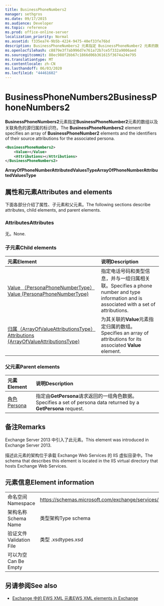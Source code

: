 ```yaml
---
title: BusinessPhoneNumbers2
manager: sethgros
ms.date: 09/17/2015
ms.audience: Developer
ms.topic: reference
ms.prod: office-online-server
localization_priority: Normal
ms.assetid: f335ea74-9b5b-4224-9475-40ef33fe76bd
description: BusinessPhoneNumbers2 元素指定 BusinessPhoneNumber2 元素的数组以及关联角色的源归属的标识符。
ms.openlocfilehash: c8879e3f7ab996d7e761a72b7ce5f332a9006aed
ms.sourcegitcommit: 88ec988f2bb67c1866d06b361615f3674a24e795
ms.translationtype: MT
ms.contentlocale: zh-CN
ms.lasthandoff: 06/03/2020
ms.locfileid: "44461602"
---
```

# <a name="businessphonenumbers2"></a><span data-ttu-id="98ed0-103">BusinessPhoneNumbers2</span><span class="sxs-lookup"><span data-stu-id="98ed0-103">BusinessPhoneNumbers2</span></span>

<span data-ttu-id="98ed0-104">**BusinessPhoneNumbers2**元素指定**BusinessPhoneNumber2**元素的数组以及关联角色的源归属的标识符。</span><span class="sxs-lookup"><span data-stu-id="98ed0-104">The **BusinessPhoneNumbers2** element specifies an array of **BusinessPhoneNumber2** elements and the identifiers of their source attributions for the associated persona.</span></span> 
  
```XML
<BusinessPhoneNumbers2>
    <Value></Value>
    <Attributions></Attributions>
</BusinessPhoneNumbers2>
```

 <span data-ttu-id="98ed0-105">**ArrayOfPhoneNumberAttributedValuesType**</span><span class="sxs-lookup"><span data-stu-id="98ed0-105">**ArrayOfPhoneNumberAttributedValuesType**</span></span>
## <a name="attributes-and-elements"></a><span data-ttu-id="98ed0-106">属性和元素</span><span class="sxs-lookup"><span data-stu-id="98ed0-106">Attributes and elements</span></span>

<span data-ttu-id="98ed0-107">下面各部分介绍了属性、子元素和父元素。</span><span class="sxs-lookup"><span data-stu-id="98ed0-107">The following sections describe attributes, child elements, and parent elements.</span></span>
  
### <a name="attributes"></a><span data-ttu-id="98ed0-108">Attributes</span><span class="sxs-lookup"><span data-stu-id="98ed0-108">Attributes</span></span>

<span data-ttu-id="98ed0-109">无。</span><span class="sxs-lookup"><span data-stu-id="98ed0-109">None.</span></span>
  
### <a name="child-elements"></a><span data-ttu-id="98ed0-110">子元素</span><span class="sxs-lookup"><span data-stu-id="98ed0-110">Child elements</span></span>

|<span data-ttu-id="98ed0-111">**元素**</span><span class="sxs-lookup"><span data-stu-id="98ed0-111">**Element**</span></span>|<span data-ttu-id="98ed0-112">**说明**</span><span class="sxs-lookup"><span data-stu-id="98ed0-112">**Description**</span></span>|
|:-----|:-----|
|[<span data-ttu-id="98ed0-113">Value （PersonaPhoneNumberType）</span><span class="sxs-lookup"><span data-stu-id="98ed0-113">Value (PersonaPhoneNumberType)</span></span>](value-personaphonenumbertype.md) <br/> |<span data-ttu-id="98ed0-114">指定电话号码和类型信息，并与一组归属相关联。</span><span class="sxs-lookup"><span data-stu-id="98ed0-114">Specifies a phone number and type information and is associated with a set of attributions.</span></span>  <br/> |
|[<span data-ttu-id="98ed0-115">归属（ArrayOfValueAttributionsType）</span><span class="sxs-lookup"><span data-stu-id="98ed0-115">Attributions (ArrayOfValueAttributionsType)</span></span>](attributions-arrayofvalueattributionstype.md) <br/> |<span data-ttu-id="98ed0-116">为其关联的**Value**元素指定归属的数组。</span><span class="sxs-lookup"><span data-stu-id="98ed0-116">Specifies an array of attributions for its associated **Value** element.</span></span>  <br/> |
   
### <a name="parent-elements"></a><span data-ttu-id="98ed0-117">父元素</span><span class="sxs-lookup"><span data-stu-id="98ed0-117">Parent elements</span></span>

|<span data-ttu-id="98ed0-118">**元素**</span><span class="sxs-lookup"><span data-stu-id="98ed0-118">**Element**</span></span>|<span data-ttu-id="98ed0-119">**说明**</span><span class="sxs-lookup"><span data-stu-id="98ed0-119">**Description**</span></span>|
|:-----|:-----|
|[<span data-ttu-id="98ed0-120">角色</span><span class="sxs-lookup"><span data-stu-id="98ed0-120">Persona</span></span>](persona.md) <br/> |<span data-ttu-id="98ed0-121">指定由**GetPersona**请求返回的一组角色数据。</span><span class="sxs-lookup"><span data-stu-id="98ed0-121">Specifies a set of persona data returned by a **GetPersona** request.</span></span>  <br/> |
   
## <a name="remarks"></a><span data-ttu-id="98ed0-122">备注</span><span class="sxs-lookup"><span data-stu-id="98ed0-122">Remarks</span></span>

<span data-ttu-id="98ed0-123">Exchange Server 2013 中引入了此元素。</span><span class="sxs-lookup"><span data-stu-id="98ed0-123">This element was introduced in Exchange Server 2013.</span></span>
  
<span data-ttu-id="98ed0-124">描述此元素的架构位于承载 Exchange Web Services 的 IIS 虚拟目录中。</span><span class="sxs-lookup"><span data-stu-id="98ed0-124">The schema that describes this element is located in the IIS virtual directory that hosts Exchange Web Services.</span></span>
  
## <a name="element-information"></a><span data-ttu-id="98ed0-125">元素信息</span><span class="sxs-lookup"><span data-stu-id="98ed0-125">Element information</span></span>

|||
|:-----|:-----|
|<span data-ttu-id="98ed0-126">命名空间</span><span class="sxs-lookup"><span data-stu-id="98ed0-126">Namespace</span></span>  <br/> |https://schemas.microsoft.com/exchange/services/2006/types  <br/> |
|<span data-ttu-id="98ed0-127">架构名称</span><span class="sxs-lookup"><span data-stu-id="98ed0-127">Schema Name</span></span>  <br/> |<span data-ttu-id="98ed0-128">类型架构</span><span class="sxs-lookup"><span data-stu-id="98ed0-128">Type schema</span></span>  <br/> |
|<span data-ttu-id="98ed0-129">验证文件</span><span class="sxs-lookup"><span data-stu-id="98ed0-129">Validation File</span></span>  <br/> |<span data-ttu-id="98ed0-130">类型 .xsd</span><span class="sxs-lookup"><span data-stu-id="98ed0-130">types.xsd</span></span>  <br/> |
|<span data-ttu-id="98ed0-131">可以为空</span><span class="sxs-lookup"><span data-stu-id="98ed0-131">Can Be Empty</span></span>  <br/> ||
   
## <a name="see-also"></a><span data-ttu-id="98ed0-132">另请参阅</span><span class="sxs-lookup"><span data-stu-id="98ed0-132">See also</span></span>



- [<span data-ttu-id="98ed0-133">Exchange 中的 EWS XML 元素</span><span class="sxs-lookup"><span data-stu-id="98ed0-133">EWS XML elements in Exchange</span></span>](ews-xml-elements-in-exchange.md)

